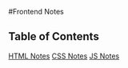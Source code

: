 #Frontend Notes
## Table of Contents
[HTML Notes](notes/general_notes/html/HTML5_Notes_self.md)
[CSS Notes](notes/general_notes/css/css_notes_self.md)
[JS Notes](notes/general_notes/js/JS_notes_self.md)
